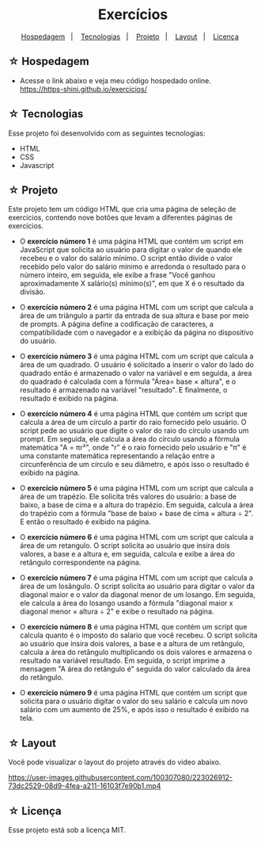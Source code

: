 <h1 align="center">Exercícios</h1>

<p align="center">
  <a href="#-hospedagem">Hospedagem</a>&nbsp;&nbsp;&nbsp;|&nbsp;&nbsp;&nbsp;
  <a href="#-tecnologias">Tecnologias</a>&nbsp;&nbsp;&nbsp;|&nbsp;&nbsp;&nbsp;
  <a href="#-projeto">Projeto</a>&nbsp;&nbsp;&nbsp;|&nbsp;&nbsp;&nbsp;
  <a href="#-layout">Layout</a>&nbsp;&nbsp;&nbsp;|&nbsp;&nbsp;&nbsp;
  <a href="#-licença">Licença</a>&nbsp;&nbsp;&nbsp;
</p>

## ☆ Hospedagem

- Acesse o link abaixo e veja meu código hospedado online.<br>
https://https-shini.github.io/exercicios/

## ☆ Tecnologias

Esse projeto foi desenvolvido com as seguintes tecnologias:
- HTML
- CSS
- Javascript

## ☆ Projeto

<p>
Este projeto tem um código HTML que cria uma página de seleção de exercícios, contendo nove botões que levam a diferentes páginas de exercícios.<br>

- O <b>exercício número 1</b> é uma página HTML que contém um script em JavaScript que solicita ao usuário para digitar o valor de quando ele recebeu e o valor do salário mínimo. O script então divide o valor recebido pelo valor do salário mínimo e arredonda o resultado para o número inteiro, em seguida, ele exibe a frase "Você ganhou aproximadamente X salário(s) mínimo(s)", em que X é o resultado da divisão.

- O <b>exercício número 2</b> é uma página HTML com um script que calcula a área de um triângulo a partir da entrada de sua altura e base por meio de prompts. A página define a codificação de caracteres, a compatibilidade com o navegador e a exibição da página no dispositivo do usuário.

- O <b>exercício número 3</b> é uma página HTML com um script que calcula a área de um quadrado. O usuário é solicitado a inserir o valor do lado do quadrado então é armazenado o valor na variável e em seguida, a área do quadrado é calculada com a fórmula "Área= base × altura", e o resultado é armazenado na variável "resultado". E finalmente, o resultado é exibido na página.

- O <b>exercício número 4</b> é uma página HTML que contém um script que calcula a área de um círculo a partir do raio fornecido pelo usuário. O script pede ao usuário que digite o valor do raio do círculo usando um prompt. Em seguida, ele calcula a área do círculo usando a fórmula matemática "A = πr²", onde "r" é o raio fornecido pelo usuário e "π" é uma constante matemática representando a relação entre a circunferência de um círculo e seu diâmetro, e após isso o resultado é exibido na página.

- O <b>exercício número 5</b> é uma página HTML com um script que calcula a área de um trapézio. Ele solicita três valores do usuário: a base de baixo, a base de cima e a altura do trapézio. Em seguida, calcula a área do trapézio com a fórmula "base de baixo + base de cima × altura ÷ 2". E então o resultado é exibido na página.

- O <b>exercício número 6</b>  é uma página HTML com um script que calcula a área de um retangulo. O script solicita ao usuário que insira dois valores, a base e a altura e, em seguida, calcula e exibe a área do retângulo correspondente na página.

- O <b>exercício número 7</b> é uma página HTML com um script que calcula a área de um losângulo. O script solicita ao usuário para digitar o valor da diagonal maior e o valor da diagonal menor de um losango. Em seguida, ele calcula a área do losango usando a fórmula "diagonal maior x diagonal menor × altura ÷ 2" e exibe o resultado na página.

- O <b>exercício número 8</b> é uma página HTML que contém um script que calcula quanto é o imposto do salario que você recebeu. O script solicita ao usuário que insira dois valores, a base e a altura de um retângulo, calcula a área do retângulo multiplicando os dois valores e armazena o resultado na variável resultado. Em seguida, o script imprime a mensagem "A área do retângulo é" seguida do valor calculado da área do retângulo.

- O <b>exercício número 9</b> é uma página HTML que contém um script que solicita para o usuário digitar o valor do seu salário e calcula um novo salário com um aumento de 25%, e após isso o resultado é exibido na tela.

</p>

## ☆ Layout

Você pode visualizar o layout do projeto através do video abaixo.<br>

https://user-images.githubusercontent.com/100307080/223026912-73dc2529-08d9-4fea-a211-16103f7e90b1.mp4

## ☆ Licença

Esse projeto está sob a licença MIT.
